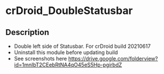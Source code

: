 # crDroid_DoubleStatusbar

## Description
- Double left side of Statusbar. For crDroid build 20210617
- Uninstall this module before updating build
- See screenshots here https://drive.google.com/folderview?id=1mnIbT2CEebRtNA4qO45eS5Hp-pgirbdZ
